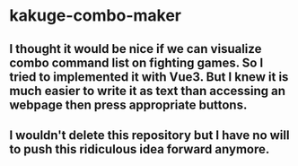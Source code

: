 # kakuge-combo-maker
## I thought it would be nice if we can visualize combo command list on fighting games. So I tried to implemented it with Vue3. But I knew it is much easier to write it as text than accessing an webpage then press appropriate buttons.
## I wouldn't delete this repository but I have no will to push this ridiculous idea forward anymore.
